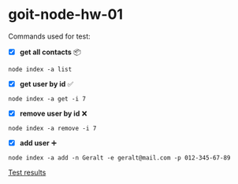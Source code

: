 # goit-node-hw-01

Commands used for test: 
- [x] **get all contacts** 📦️  
```
node index -a list
```
- [x] **get user by id** ✅  
```
node index -a get -i 7
```
- [x] **remove user by id** ❌  
```
node index -a remove -i 7
```
- [x] **add user** ➕  
```
node index -a add -n Geralt -e geralt@mail.com -p 012-345-67-89
```

[Test results](https://monosnap.com/file/D849IKtXt9OKdCELaJ5NQ65UTey9Tb)
